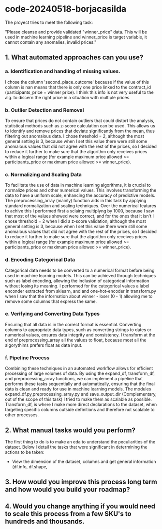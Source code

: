# code-20240518-borjacasilda

The proyect tries to meet the following task:

"Please cleanse and provide validated "winner_price" data. This will be
used in machine learning pipeline and winner_price is target variable,
it cannot contain any anomalies, invalid prices."

## 1. What automated approaches can you use?

### a. Identification and handling of missing values. 
I chose the column 'second_place_outcome' because if the value 
of this column is nan  means that there is only one price linked 
to the contract_id (participants_price = winner price).
I think this info is not very useful to the alg. to discern the right
price in a situation with multiple prices.

### b. Outlier Detection and Removal
To ensure that prices do not contain outliers that could distort 
the analysis, statistical methods such as z-score calculation can be used. 
This allows us to identify and remove prices that deviate significantly 
from the mean, thus filtering out anomalous data.
I chose threshold = 2, although the most general setting is 3, because
when I set this value there were still some anomalous values that did not agree 
with the rest of the prices, so I decided to reduce it further to make 
sure that the algorithm only receives prices within a logical range 
(for example maximum price allowed >= participants_price 
or maximum price allowed >= winner_price).

### c. Normalizing and Scaling Data
To facilitate the use of data in machine learning algorithms, 
it is crucial to normalize prices and other numerical values. 
This involves transforming the data to have a uniform scale, 
enhancing the accuracy of predictive models. The preprocessing_array (mainly) 
function aids in this task by applying standard normalization and 
scaling techniques. 
Over the numerical features to achive this I performed first a sclaing 
multiplyng by 1000, because I saw that most of the values showed were 
correct, and for the ones that it isn't
I chose threshold = 2 when I did a z-score validation, although 
the most general setting is 3, because when I set this value there 
were still some anomalous values that did not agree with the rest 
of the prices, so I decided to reduce it further to make 
sure that the algorithm only receives prices within a logical range 
(for example maximum price allowed >= participants_price 
or maximum price allowed >= winner_price).

### d. Encoding Categorical Data
Categorical data needs to be converted to a numerical format 
before being used in machine learning models. This can be achieved 
through techniques such as label encoding, allowing the inclusion 
of categorical information without losing its meaning. 
I performed for the categorical values a label enconder extracted 
from sklearn, and and one-hot-encoder in transform.py 
when I saw that the information about winner - loser (0 - 1) 
allowing me to remove some columns that express the same.

### e. Verifying and Converting Data Types
Ensuring that all data is in the correct format is essential. 
Converting columns to appropriate data types, 
such as converting strings to dates or numerical values, 
ensures data integrity and consistency. I transform at the end 
of preprocessing_array all the values to float, because most 
all the algorythims prefers float as data input.

### f. Pipeline Process
Combining these techniques in an automated workflow allows for efficient 
processing of large volumes of data. By using the expand_df, 
transform_df, and preprocessing_array functions, we can implement a pipeline 
that performs these tasks sequentially and automatically, ensuring that 
the final data is clean and ready for use in machine learning models.
The modules expand_df.py,preprocessing_array.py and save_output_dir 
(Complementary, out of the scope of this task) I tried to make them 
as scalable as possible.
Transform_df, is where I make more direct declarations to the dataset, 
when targeting specific columns outside definitions and therefore not 
scalable to other processes. 

## 2. What manual tasks would you perform?

The first thing to do is to make an eda to understand the peculiarities 
of the dataset. Below I detail the tasks that were significant in determining 
the actions to be taken:
- View the dimension of the dataset, columns and get general information 
(df.info, df.shape,  



## 3. How would you improve this process long term and how would you build your roadmap?


## 4. Would you change anything if you would need to scale this process from a few SKU's to hundreds and thousands.


